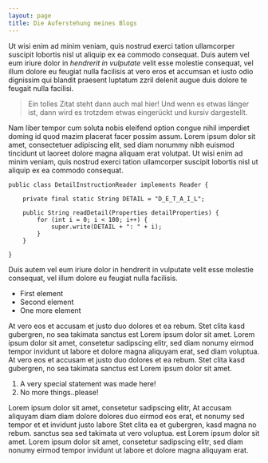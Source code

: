 ```yaml
---
layout: page
title: Die Auferstehung meines Blogs
---
```


Ut wisi enim ad minim veniam, quis nostrud exerci tation ullamcorper suscipit lobortis nisl ut aliquip ex ea commodo consequat. Duis autem vel eum iriure dolor in *hendrerit in vulputate* velit esse molestie consequat, vel illum dolore eu feugiat nulla facilisis at vero eros et accumsan et iusto odio dignissim qui blandit praesent luptatum zzril delenit augue duis dolore te feugait nulla facilisi.

> Ein tolles Zitat steht dann auch mal hier!
> Und wenn es etwas länger ist, dann wird es trotzdem etwas eingerückt und kursiv dargestellt.

Nam liber tempor cum soluta nobis eleifend option congue nihil imperdiet doming id quod mazim placerat facer possim assum. Lorem ipsum dolor sit amet, consectetuer adipiscing elit, sed diam nonummy nibh euismod tincidunt ut laoreet dolore magna aliquam erat volutpat. Ut wisi enim ad minim veniam, quis nostrud exerci tation ullamcorper suscipit lobortis nisl ut aliquip ex ea commodo consequat.

<pre><code>public class DetailInstructionReader implements Reader {

    private final static String DETAIL = "D_E_T_A_I_L";
      
    public String readDetail(Properties detailProperties) {
        for (int i = 0; i &lt; 100; i++) {
            super.write(DETAIL + ": " + i);
        }
    }

}</code></pre>

Duis autem vel eum iriure dolor in hendrerit in vulputate velit esse molestie consequat, vel illum dolore eu feugiat nulla facilisis.

* First element
* Second element
* One more element

At vero eos et accusam et justo duo dolores et ea rebum. Stet clita kasd gubergren, no sea takimata sanctus est Lorem ipsum dolor sit amet. Lorem ipsum dolor sit amet, consetetur sadipscing elitr, sed diam nonumy eirmod tempor invidunt ut labore et dolore magna aliquyam erat, sed diam voluptua. At vero eos et accusam et justo duo dolores et ea rebum. Stet clita kasd gubergren, no sea takimata sanctus est Lorem ipsum dolor sit amet.

1. A very special statement was made here!
1. No more things..please!

Lorem ipsum dolor sit amet, consetetur sadipscing elitr, At accusam aliquyam diam diam dolore dolores duo eirmod eos erat, et nonumy sed tempor et et invidunt justo labore Stet clita ea et gubergren, kasd magna no rebum. sanctus sea sed takimata ut vero voluptua. est Lorem ipsum dolor sit amet. Lorem ipsum dolor sit amet, consetetur sadipscing elitr, sed diam nonumy eirmod tempor invidunt ut labore et dolore magna aliquyam erat.

